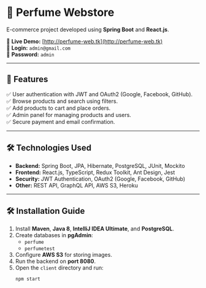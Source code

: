 # 🌺 Perfume Webstore  
E-commerce project developed using **Spring Boot** and **React.js**.  

🔗 **Live Demo:** [http://perfume-web.tk](http://perfume-web.tk)  
📧 **Login:** `admin@gmail.com`  
🔑 **Password:** `admin`  

---

## 🚀 Features  
✅ User authentication with JWT and OAuth2 (Google, Facebook, GitHub).  
✅ Browse products and search using filters.  
✅ Add products to cart and place orders.  
✅ Admin panel for managing products and users.  
✅ Secure payment and email confirmation.  

---

## 🛠 Technologies Used  
- **Backend:** Spring Boot, JPA, Hibernate, PostgreSQL, JUnit, Mockito  
- **Frontend:** React.js, TypeScript, Redux Toolkit, Ant Design, Jest  
- **Security:** JWT Authentication, OAuth2 (Google, Facebook, GitHub)  
- **Other:** REST API, GraphQL API, AWS S3, Heroku  

---

## 🛠 Installation Guide  

1. Install **Maven**, **Java 8**, **IntelliJ IDEA Ultimate**, and **PostgreSQL**.  
2. Create databases in **pgAdmin**:  
   - `perfume`  
   - `perfumetest`  
3. Configure **AWS S3** for storing images.  
4. Run the backend on **port 8080**.  
5. Open the `client` directory and run:  
   ```sh
   npm start
